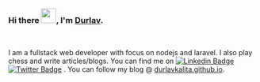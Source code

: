 ### Hi there <img src="https://media.giphy.com/media/hvRJCLFzcasrR4ia7z/giphy.gif" width="30px">, I'm [Durlav](https://durlavk98.github.io/portfolio/).

<br/>

I am a fullstack web developer with focus on nodejs and laravel. I also play chess and write articles/blogs. You can find me on [![Linkedin Badge](https://img.shields.io/badge/LinkedIn-blue?style=flat-square&logo=Linkedin&logoColor=white)](https://www.linkedin.com/in/durlavkalita) [![Twitter Badge](https://img.shields.io/badge/Twitter-1ca0f1?style=flat-square&labelColor=1ca0f1&logo=twitter&logoColor=white)](https://twitter.com/durlavk98) . You can follow my blog @ [durlavkalita.github.io](https://durlavkalita.github.io). 

<!-- ### 🔭 I’m currently working on ...

[flutter30](https://github.com/durlavkalita/flutter30) -->

<!-- ### 🌱 I’m currently learning ...

flutter with ocassional work on laravel and nodejs. -->

<!-- ### 📫 How to reach me: ...

[![Linkedin Badge](https://img.shields.io/badge/LinkedIn-blue?style=flat-square&logo=Linkedin&logoColor=white)](https://www.linkedin.com/in/durlavkalita)  
[![Twitter Badge](https://img.shields.io/badge/Twitter-1ca0f1?style=flat-square&labelColor=1ca0f1&logo=twitter&logoColor=white)](https://twitter.com/durlavk98) -->

<!-- ### 📈 My GitHub Stats

[![Durlav's GitHub stats](https://github-readme-stats.vercel.app/api?username=durlavkalita)](https://github.com/durlavkalita/github-readme-stats) -->

